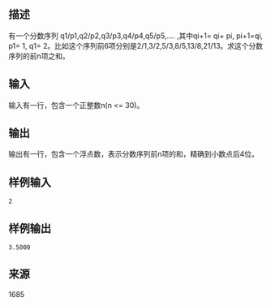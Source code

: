 ## 描述


有一个分数序列 q1/p1,q2/p2,q3/p3,q4/p4,q5/p5,.... ,其中qi+1= qi+ pi, pi+1=qi, p1= 1, q1= 2。比如这个序列前6项分别是2/1,3/2,5/3,8/5,13/8,21/13。求这个分数序列的前n项之和。

## 输入


输入有一行，包含一个正整数n(n <= 30)。

## 输出


输出有一行，包含一个浮点数，表示分数序列前n项的和，精确到小数点后4位。

## 样例输入


```
2
```


## 样例输出


```
3.5000
```


## 来源


1685

